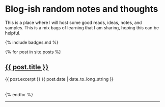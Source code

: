 # Blog-ish random notes and thoughts

This is a place where I will host some good reads, ideas, notes, and samples.
This is a mix bags of learning that I am sharing, hoping this can be helpful.

{% include badges.md %}


<!-- Index of Posts -->
   {% for post in site.posts %}
  <article>
    <h2>
      <a href="{{ post.url }}">
        {{ post.title }}
      </a>
    </h2>
    {{ post.excerpt }}
      <time datetime="{{ post.date | date: "%Y-%m-%d" }}">{{ post.date | date_to_long_string }}</time>      
  </article>
  <br/><br/>
{% endfor %}
<!-- End index of Posts -->
<hr>
